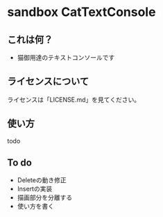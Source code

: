 # sandbox CatTextConsole

## これは何？

- 猫御用達のテキストコンソールです

## ライセンスについて

ライセンスは「LICENSE.md」を見てください。

## 使い方

todo

## To do

- Deleteの動き修正
- Insertの実装
- 描画部分を分離する
- 使い方を書く
